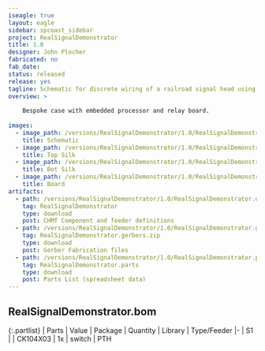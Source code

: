 ```yaml
---
iseagle: true
layout: eagle
sidebar: spcoast_sidebar
project: RealSignalDemonstrator
title: 1.0
designer: John Plocher
fabricated: no
fab_date: 
status: released
release: yes
tagline: Schematic for discrete wiring of a railroad signal head using an ATTiny and relays
overview: >
    
    Bespoke case with embedded processor and relay board.
    
images:
  - image_path: /versions/RealSignalDemonstrator/1.0/RealSignalDemonstrator.sch.png
    title: Schematic
  - image_path: /versions/RealSignalDemonstrator/1.0/RealSignalDemonstrator.top.brd.png
    title: Top Silk
  - image_path: /versions/RealSignalDemonstrator/1.0/RealSignalDemonstrator.bot.brd.png
    title: Bot Silk
  - image_path: /versions/RealSignalDemonstrator/1.0/RealSignalDemonstrator.brd.png
    title: Board
artifacts:
  - path: /versions/RealSignalDemonstrator/1.0/RealSignalDemonstrator.dpv
    tag: RealSignalDemonstrator
    type: download
    post: CHMT Component and feeder definitions
  - path: /versions/RealSignalDemonstrator/1.0/RealSignalDemonstrator.gerbers.zip
    tag: RealSignalDemonstrator.gerbers.zip
    type: download
    post: Gerber Fabrication files
  - path: /versions/RealSignalDemonstrator/1.0/RealSignalDemonstrator.parts.csv
    tag: RealSignalDemonstrator.parts
    type: download
    post: Parts List (spreadsheet data)
---
```


## RealSignalDemonstrator.bom

{:.partlist}
| Parts | Value | Package | Quantity | Library | Type/Feeder
|-
| S1 |  | CK104X03 | 1x | switch | PTH
